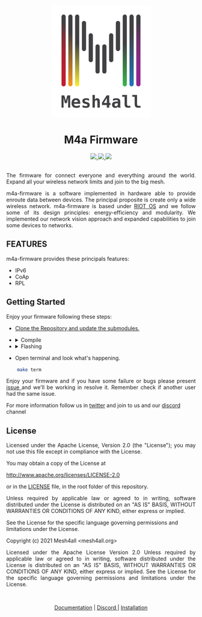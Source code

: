 <p align="center">
    <a href="https://mesh4all.org">
        <img height="300px" src="doc/media/m4a-logo.png">
    </a>
</p>

<h1 align="center">M4a Firmware</h1>
<div align="center">
    <a href="https://github.com/Mesh4all/m4a-firmware/actions/workflows/compilation_check.yml">
        <img src="https://github.com/Mesh4all/m4a-firmware/actions/workflows/compilation_check.yml/badge.svg">
        </img>
    </a>
    <a href="https://mesh4all.github.io/boards/">
        <img src="https://img.shields.io/github/workflow/status/Mesh4all/m4a-firmware/buid-docs/main?color=%23ff4411&label=documentation">
    </a>
    <a href="http://www.apache.org/licenses/LICENSE-2.0">
        <img src="https://img.shields.io/badge/license-Apache_License_2.0-blue">
        </img>
    </a>
</div>
<br>


<p align= "justify"> The firmware for connect everyone and everything around the world.
Expand all your wireless network limits and join to the big mesh.</p>

<p align= "justify">m4a-firmware is a software implemented in hardware able to provide enroute data between devices. The principal proposite is create only a wide wireless network.
m4a-firmware is based under <a href="https://github.com/RIOT-OS/RIOT"> RIOT OS</a> and we follow some of its design principles: energy-efficiency and modularity. We implemented our network vision approach and expanded capabilities to join some devices to networks.</p>

## FEATURES

m4a-firmware provides these principals features:

- IPv6
- CoAp
- RPL

## Getting Started
Enjoy your firmware following these steps:

- [Clone the Repository and update the submodules.](https://github.com/Mesh4all/m4a-firmware/blob/main/CONTRIBUTING.md#titlegs)

 - <details close style=>
    <summary>
    Compile
    </summary>
    for mesh boards

    ```sh
        make
    ```

    for other supported devices

    ```sh
        make BOARD=your_dev_name
    ```
    </details>

- <details close>
    <summary>
        Flashing
    </summary>

    ```sh
        make flash
    ```
    Passing your boards name as the above point

    ```sh
        make BOARD=your_dev_name flash

    ```
    </details>

- Open terminal and look what's happening.

```sh
    make term
```

<p align= "justify">Enjoy your firmware and if you have some failure or bugs please present <a href= 'https://github.com/Mesh4all/m4a-firmware/issues'> issue </a> and we'll be working in resolve it. Remember check if another user had the same issue.

For more information follow us in [twitter](https://twitter.com/mesh4all) and join to us and our [discord](https://discord.gg/DPUnkb7P) channel
## License

 <p align= "justify">Licensed under the Apache License, Version 2.0 (the "License"); you may not use this file except in compliance with the License.</p>

 You may obtain a copy of the License at

  http://www.apache.org/licenses/LICENSE-2.0

  or in the [LICENSE](LICENSE) file, in the root folder of this repository.

<p align= "justify">Unless required by applicable law or agreed to in writing, software distributed under the License is distributed on an "AS IS" BASIS, WITHOUT WARRANTIES OR CONDITIONS OF ANY KIND, either express or implied.</p>

See the License for the specific language governing permissions and limitations under the License.

Copyright (c) 2021 Mesh4all <mesh4all.org>

<p align= "justify">Licensed under the Apache License Version 2.0 Unless required by applicable law or agreed to in writing, software distributed under the License is distributed on an "AS IS" BASIS, WITHOUT WARRANTIES OR CONDITIONS OF ANY KIND, either express or implied. See the License for the specific language governing permissions and limitations under the License.</p>

<br>

<p align="center">
    <a href='#'>Documentation</a> |
    <a href='#'> Discord </a> |
    <a href='#'>Installation</a>
</p>
